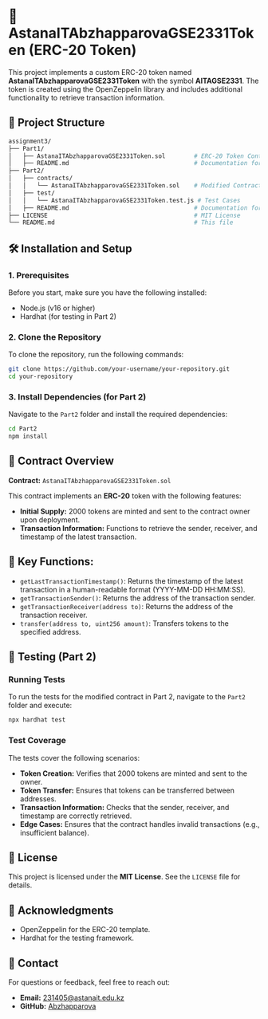 # 🚀 AstanaITAbzhapparovaGSE2331Token (ERC-20 Token)

This project implements a custom ERC-20 token named **AstanaITAbzhapparovaGSE2331Token** with the symbol **AITAGSE2331**. The token is created using the OpenZeppelin library and includes additional functionality to retrieve transaction information.

## 📁 Project Structure

```bash
assignment3/
├── Part1/
│   ├── AstanaITAbzhapparovaGSE2331Token.sol        # ERC-20 Token Contract
│   ├── README.md                                   # Documentation for Part 1
├── Part2/
│   ├── contracts/
│   │   └── AstanaITAbzhapparovaGSE2331Token.sol    # Modified Contract
│   ├── test/
│   │   └── AstanaITAbzhapparovaGSE2331Token.test.js # Test Cases
│   ├── README.md                                   # Documentation for Part 2
├── LICENSE                                         # MIT License
└── README.md                                       # This file
```

## 🛠️ Installation and Setup

### 1. Prerequisites
Before you start, make sure you have the following installed:

- Node.js (v16 or higher)
- Hardhat (for testing in Part 2)

### 2. Clone the Repository
To clone the repository, run the following commands:

```bash
git clone https://github.com/your-username/your-repository.git
cd your-repository
```

### 3. Install Dependencies (for Part 2)
Navigate to the `Part2` folder and install the required dependencies:

```bash
cd Part2
npm install
```

## 📜 Contract Overview

**Contract:** `AstanaITAbzhapparovaGSE2331Token.sol`

This contract implements an **ERC-20** token with the following features:

- **Initial Supply:** 2000 tokens are minted and sent to the contract owner upon deployment.
- **Transaction Information:** Functions to retrieve the sender, receiver, and timestamp of the latest transaction.

## 🔑 Key Functions:

- `getLastTransactionTimestamp()`: Returns the timestamp of the latest transaction in a human-readable format (YYYY-MM-DD HH:MM:SS).
- `getTransactionSender()`: Returns the address of the transaction sender.
- `getTransactionReceiver(address to)`: Returns the address of the transaction receiver.
- `transfer(address to, uint256 amount)`: Transfers tokens to the specified address.

## 🧪 Testing (Part 2)

### Running Tests
To run the tests for the modified contract in Part 2, navigate to the `Part2` folder and execute:

```bash
npx hardhat test
```

### Test Coverage
The tests cover the following scenarios:

- **Token Creation:** Verifies that 2000 tokens are minted and sent to the owner.
- **Token Transfer:** Ensures that tokens can be transferred between addresses.
- **Transaction Information:** Checks that the sender, receiver, and timestamp are correctly retrieved.
- **Edge Cases:** Ensures that the contract handles invalid transactions (e.g., insufficient balance).

## 📄 License

This project is licensed under the **MIT License**. See the `LICENSE` file for details.

## 🙏 Acknowledgments

- OpenZeppelin for the ERC-20 template.
- Hardhat for the testing framework.

## 📧 Contact

For questions or feedback, feel free to reach out:

- **Email:** 231405@astanait.edu.kz
- **GitHub:** [Abzhapparova](https://github.com/Abzhapparova)


